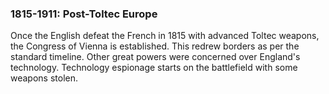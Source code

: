 ### 1815-1911: Post-Toltec Europe

Once the English defeat the French in 1815 with advanced Toltec weapons, the Congress of Vienna is established. This redrew borders as per the standard timeline. Other great powers were concerned over England's technology. Technology espionage starts on the battlefield with some weapons stolen.

